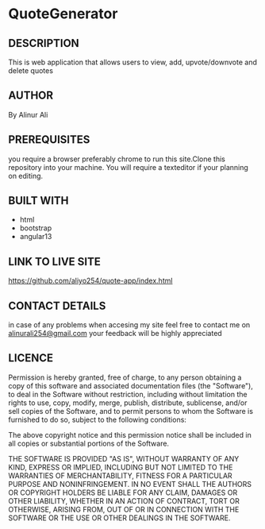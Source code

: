 # QuoteGenerator

## DESCRIPTION
This is web application that allows users to view, add, upvote/downvote and delete quotes
## AUTHOR
By Alinur Ali
## PREREQUISITES
you require a browser preferably chrome to run this site.Clone this repository  into your machine. You will require a texteditor if your planning on editing.
## BUILT WITH
- html
- bootstrap
- angular13
## LINK TO LIVE SITE
https://github.com/aliyo254/quote-app/index.html
## CONTACT DETAILS
in case of any problems when accesing my site feel free to contact me on alinurali254@gmail.com your feedback will be highly appreciated
## LICENCE
Permission is hereby granted, free of charge, to any person obtaining a copy of this software and associated documentation files (the "Software"), to deal in the Software without restriction, including without limitation the rights to use, copy, modify, merge, publish, distribute, sublicense, and/or sell copies of the Software, and to permit persons to whom the Software is furnished to do so, subject to the following conditions:

The above copyright notice and this permission notice shall be included in all copies or substantial portions of the Software.

THE SOFTWARE IS PROVIDED "AS IS", WITHOUT WARRANTY OF ANY KIND, EXPRESS OR IMPLIED, INCLUDING BUT NOT LIMITED TO THE WARRANTIES OF MERCHANTABILITY, FITNESS FOR A PARTICULAR PURPOSE AND NONINFRINGEMENT. IN NO EVENT SHALL THE AUTHORS OR COPYRIGHT HOLDERS BE LIABLE FOR ANY CLAIM, DAMAGES OR OTHER LIABILITY, WHETHER IN AN ACTION OF CONTRACT, TORT OR OTHERWISE, ARISING FROM, OUT OF OR IN CONNECTION WITH THE SOFTWARE OR THE USE OR OTHER DEALINGS IN THE SOFTWARE.

